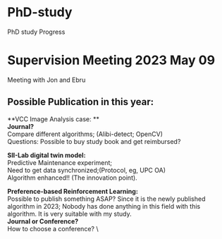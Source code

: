 # PhD-study

PhD study Progress 

# Supervision Meeting 2023 May 09
Meeting with Jon and Ebru

## Possible Publication in this year:
**VCC Image Analysis case: **\
**Journal?**\
Compare different algorithms; (Alibi-detect; OpenCV) \
Questions: Possible to buy study book and get reimbursed? 

**SII-Lab digital twin model:**\
Predictive Maintenance experiment;\
Need to get data synchronized;(Protocol, eg, UPC OA)\
Algorithm enhanced!! (The innovation point). 

**Preference-based Reinforcement Learning:**\
Possible to publish something ASAP? Since it is the newly published algorithm in 2023; Nobody has done anything in this field with this algorithm. It is very suitable with my study.\
**Journal or Conference?** \
How to choose a conference? \ 

